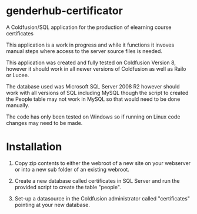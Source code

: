 # genderhub-certificator
A Coldfusion/SQL application for the production of elearning course certificates


This application is a work in progress and while it functions it invoves manual steps where access 
to the server source files is needed.

This application was created and fully tested on Coldfusion Version 8, however it should work in 
all newer versions of Coldfusion as well as Railo or Lucee.

The database used was Microsoft SQL 
Server 2008 R2 however should work with all versions of SQL including MySQL though the script to 
created the People table may not work in MySQL so that would need to be done manually.

The code has only been tested on Windows so if running on Linux code changes may need to be made.


Installation
============

1. Copy zip contents to either the webroot of a new site on your webserver or into a new sub 
   folder of an existing webroot.

2. Create a new database called certificates in SQL Server and run the provided script to create 
   the table "people".

3. Set-up a datasource in the Coldfusion administrator called "certificates" pointing at your new 
   database.
